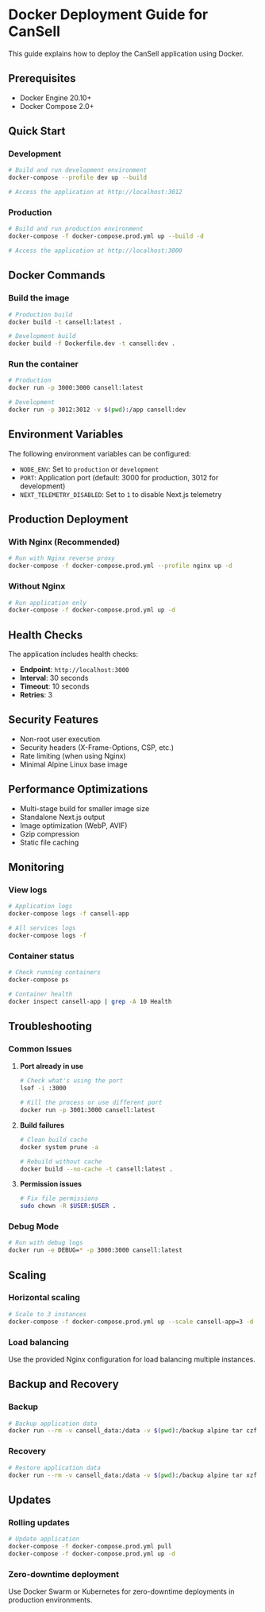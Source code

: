 # Docker Deployment Guide for CanSell

This guide explains how to deploy the CanSell application using Docker.

## Prerequisites

- Docker Engine 20.10+
- Docker Compose 2.0+

## Quick Start

### Development

```bash
# Build and run development environment
docker-compose --profile dev up --build

# Access the application at http://localhost:3012
```

### Production

```bash
# Build and run production environment
docker-compose -f docker-compose.prod.yml up --build -d

# Access the application at http://localhost:3000
```

## Docker Commands

### Build the image

```bash
# Production build
docker build -t cansell:latest .

# Development build
docker build -f Dockerfile.dev -t cansell:dev .
```

### Run the container

```bash
# Production
docker run -p 3000:3000 cansell:latest

# Development
docker run -p 3012:3012 -v $(pwd):/app cansell:dev
```

## Environment Variables

The following environment variables can be configured:

- `NODE_ENV`: Set to `production` or `development`
- `PORT`: Application port (default: 3000 for production, 3012 for development)
- `NEXT_TELEMETRY_DISABLED`: Set to `1` to disable Next.js telemetry

## Production Deployment

### With Nginx (Recommended)

```bash
# Run with Nginx reverse proxy
docker-compose -f docker-compose.prod.yml --profile nginx up -d
```

### Without Nginx

```bash
# Run application only
docker-compose -f docker-compose.prod.yml up -d
```

## Health Checks

The application includes health checks:

- **Endpoint**: `http://localhost:3000`
- **Interval**: 30 seconds
- **Timeout**: 10 seconds
- **Retries**: 3

## Security Features

- Non-root user execution
- Security headers (X-Frame-Options, CSP, etc.)
- Rate limiting (when using Nginx)
- Minimal Alpine Linux base image

## Performance Optimizations

- Multi-stage build for smaller image size
- Standalone Next.js output
- Image optimization (WebP, AVIF)
- Gzip compression
- Static file caching

## Monitoring

### View logs

```bash
# Application logs
docker-compose logs -f cansell-app

# All services logs
docker-compose logs -f
```

### Container status

```bash
# Check running containers
docker-compose ps

# Container health
docker inspect cansell-app | grep -A 10 Health
```

## Troubleshooting

### Common Issues

1. **Port already in use**
   ```bash
   # Check what's using the port
   lsof -i :3000
   
   # Kill the process or use different port
   docker run -p 3001:3000 cansell:latest
   ```

2. **Build failures**
   ```bash
   # Clean build cache
   docker system prune -a
   
   # Rebuild without cache
   docker build --no-cache -t cansell:latest .
   ```

3. **Permission issues**
   ```bash
   # Fix file permissions
   sudo chown -R $USER:$USER .
   ```

### Debug Mode

```bash
# Run with debug logs
docker run -e DEBUG=* -p 3000:3000 cansell:latest
```

## Scaling

### Horizontal scaling

```bash
# Scale to 3 instances
docker-compose -f docker-compose.prod.yml up --scale cansell-app=3 -d
```

### Load balancing

Use the provided Nginx configuration for load balancing multiple instances.

## Backup and Recovery

### Backup

```bash
# Backup application data
docker run --rm -v cansell_data:/data -v $(pwd):/backup alpine tar czf /backup/cansell-backup.tar.gz -C /data .
```

### Recovery

```bash
# Restore application data
docker run --rm -v cansell_data:/data -v $(pwd):/backup alpine tar xzf /backup/cansell-backup.tar.gz -C /data
```

## Updates

### Rolling updates

```bash
# Update application
docker-compose -f docker-compose.prod.yml pull
docker-compose -f docker-compose.prod.yml up -d
```

### Zero-downtime deployment

Use Docker Swarm or Kubernetes for zero-downtime deployments in production environments.
